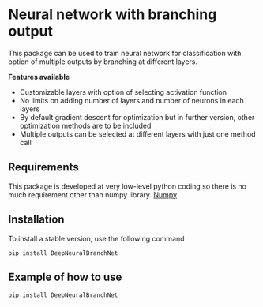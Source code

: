 # Neural network with branching output
This package can be used to train neural network for classification with option of multiple outputs by branching at different layers. 


__Features available__
- Customizable layers with option of selecting activation function
- No limits on adding number of layers and number of neurons in each layers
- By default gradient descent for optimization but in further version, other optimization methods are to be included
- Multiple outputs can be selected at different layers with just one method call

## Requirements
This package is developed at very low-level python coding so there is no much requirement other than numpy library.
[Numpy](https://numpy.org/)



## Installation
To install a stable version, use the following command

```
pip install DeepNeuralBranchNet
```


## Example of how to use


```
pip install DeepNeuralBranchNet
```
